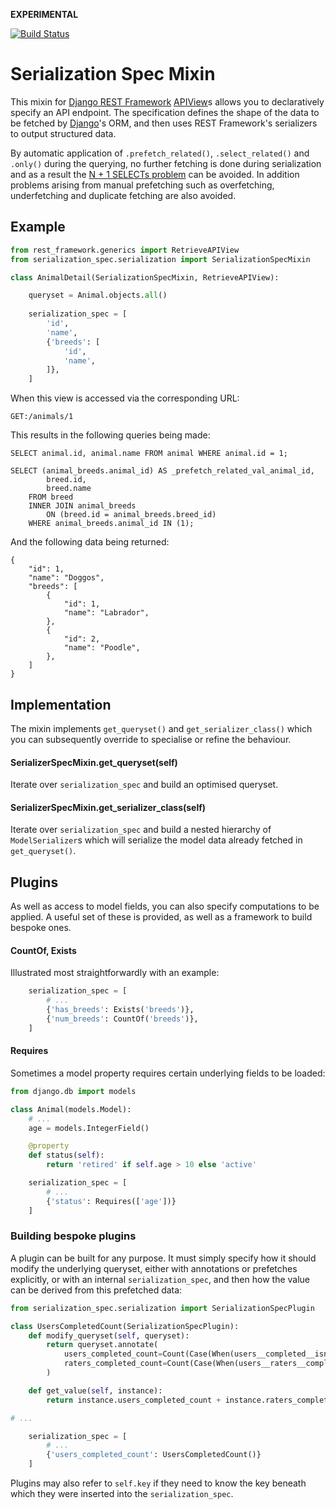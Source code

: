 **EXPERIMENTAL**

[![Build Status](https://travis-ci.com/dabapps/django-rest-framework-serialization-spec.svg?token=8zR1s286kqp7Z1h1qj91&branch=master)](https://travis-ci.com/dabapps/django-rest-framework-serialization-spec)

# Serialization Spec Mixin

This mixin for [Django REST Framework](https://www.django-rest-framework.org/) [APIView](https://www.django-rest-framework.org/api-guide/generic-views/)s allows you to declaratively specify an API endpoint. The specification defines the shape of the data to be fetched by [Django](https://www.djangoproject.com/)'s ORM, and then uses  REST Framework's serializers to output structured data.

By automatic application of `.prefetch_related()`, `.select_related()` and `.only()` during the querying, no further fetching is done during serialization and as a result the [N + 1 SELECTs problem](https://stackoverflow.com/questions/97197/what-is-the-n1-selects-problem-in-orm-object-relational-mapping) can be avoided. In addition problems arising from manual prefetching such as overfetching, underfetching and duplicate fetching are also avoided.

## Example

```python
from rest_framework.generics import RetrieveAPIView
from serialization_spec.serialization import SerializationSpecMixin

class AnimalDetail(SerializationSpecMixin, RetrieveAPIView):

    queryset = Animal.objects.all()
    
    serialization_spec = [
        'id',
        'name',
        {'breeds': [
            'id',
            'name',
        ]},
    ]
```

When this view is accessed via the corresponding URL:
```
GET:/animals/1
```

This results in the following queries being made:

```
SELECT animal.id, animal.name FROM animal WHERE animal.id = 1;

SELECT (animal_breeds.animal_id) AS _prefetch_related_val_animal_id,
		breed.id,
		breed.name
	FROM breed
	INNER JOIN animal_breeds
		ON (breed.id = animal_breeds.breed_id)
	WHERE animal_breeds.animal_id IN (1);
```

And the following data being returned:

```
{
	"id": 1,
	"name": "Doggos",
	"breeds": [
		{
			"id": 1,
			"name": "Labrador",
		},
		{
			"id": 2,
			"name": "Poodle",
		},
	]
}
```
## Implementation

The mixin implements `get_queryset()` and `get_serializer_class()` which you can subsequently override to specialise or refine the behaviour.

#### SerializerSpecMixin.get_queryset(self)
Iterate over `serialization_spec` and build an optimised queryset.

#### SerializerSpecMixin.get_serializer_class(self)
Iterate over `serialization_spec` and build a nested hierarchy of `ModelSerializer`s which will serialize the model data already fetched in `get_queryset()`.

## Plugins
As well as access to model fields, you can also specify computations to be applied.
A useful set of these is provided, as well as a framework to build bespoke ones.

#### CountOf, Exists
Illustrated most straightforwardly with an example:
```python
	serialization_spec = [
		# ...
		{'has_breeds': Exists('breeds')},
		{'num_breeds': CountOf('breeds')},
	]
```

#### Requires
Sometimes a model property requires certain underlying fields to be loaded:
```python
from django.db import models

class Animal(models.Model):
	# ...
	age = models.IntegerField()

	@property
	def status(self):
		return 'retired' if self.age > 10 else 'active'
```
```python
	serialization_spec = [
		# ...
		{'status': Requires(['age'])}
	]
```

### Building bespoke plugins
A plugin can be built for any purpose. It must simply specify how it should modify the underlying queryset, either with annotations or prefetches explicitly, or with an internal `serialization_spec`, and then how the value can be derived from this prefetched data:

```python
from serialization_spec.serialization import SerializationSpecPlugin

class UsersCompletedCount(SerializationSpecPlugin):
    def modify_queryset(self, queryset):
        return queryset.annotate(
            users_completed_count=Count(Case(When(users__completed__isnull=False, then=1))),
            raters_completed_count=Count(Case(When(users__raters__completed__isnull=False, then=1)))
        )

    def get_value(self, instance):
        return instance.users_completed_count + instance.raters_completed_count

# ...

	serialization_spec = [
		# ...
		{'users_completed_count': UsersCompletedCount()}
	]
```

Plugins may also refer to `self.key` if they need to know the key beneath which they were inserted into the `serialization_spec`.
